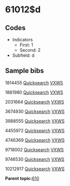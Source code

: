 # 61012$d

## Codes

-   Indicators
    -   First: 1
    -   Second: 2
-   Subfield: d

## Sample bibs

1814455 [Quicksearch](https://search.library.yale.edu/catalog/1814455) [VXWS](http://prodorbis.library.yale.edu:7014/vxws/GetHoldingsService?bibId=1814455)

1881980 [Quicksearch](https://search.library.yale.edu/catalog/1881980) [VXWS](http://prodorbis.library.yale.edu:7014/vxws/GetHoldingsService?bibId=1881980)

2031664 [Quicksearch](https://search.library.yale.edu/catalog/2031664) [VXWS](http://prodorbis.library.yale.edu:7014/vxws/GetHoldingsService?bibId=2031664)

3674930 [Quicksearch](https://search.library.yale.edu/catalog/3674930) [VXWS](http://prodorbis.library.yale.edu:7014/vxws/GetHoldingsService?bibId=3674930)

3988555 [Quicksearch](https://search.library.yale.edu/catalog/3988555) [VXWS](http://prodorbis.library.yale.edu:7014/vxws/GetHoldingsService?bibId=3988555)

4455972 [Quicksearch](https://search.library.yale.edu/catalog/4455972) [VXWS](http://prodorbis.library.yale.edu:7014/vxws/GetHoldingsService?bibId=4455972)

4746369 [Quicksearch](https://search.library.yale.edu/catalog/4746369) [VXWS](http://prodorbis.library.yale.edu:7014/vxws/GetHoldingsService?bibId=4746369)

9718002 [Quicksearch](https://search.library.yale.edu/catalog/9718002) [VXWS](http://prodorbis.library.yale.edu:7014/vxws/GetHoldingsService?bibId=9718002)

9746530 [Quicksearch](https://search.library.yale.edu/catalog/9746530) [VXWS](http://prodorbis.library.yale.edu:7014/vxws/GetHoldingsService?bibId=9746530)

10212917 [Quicksearch](https://search.library.yale.edu/catalog/10212917) [VXWS](http://prodorbis.library.yale.edu:7014/vxws/GetHoldingsService?bibId=10212917)

**Parent topic:**[610](../../tags/610/610.md)

